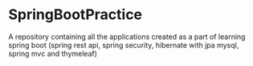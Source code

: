 # SpringBootPractice
A repository containing all the applications created as a part of learning spring boot (spring rest api, spring security, hibernate with jpa mysql, spring mvc and thymeleaf)
